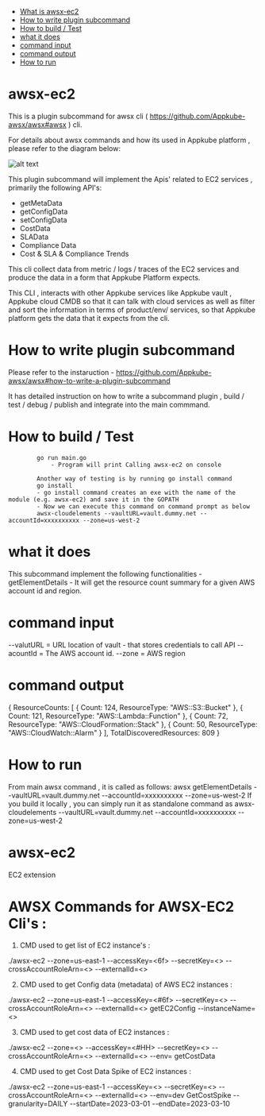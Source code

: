 - [What is awsx-ec2](#awsx-ec2)
- [How to write plugin subcommand](#how-to-write-plugin-subcommand)
- [How to build / Test](#how-to-build--test)
- [what it does ](#what-it-does)
- [command input](#command-input)
- [command output](#command-output)
- [How to run ](#how-to-run)

# awsx-ec2
This is a plugin subcommand for awsx cli ( https://github.com/Appkube-awsx/awsx#awsx ) cli.

For details about awsx commands and how its used in Appkube platform , please refer to the diagram below:

![alt text](https://raw.githubusercontent.com/AppkubeCloud/appkube-architectures/main/LayeredArchitecture-phase2.svg)

This plugin subcommand will implement the Apis' related to EC2 services , primarily the following API's:

- getMetaData
- getConfigData
- setConfigData 
- CostData
- SLAData
- Compliance Data   
- Cost & SLA & Compliance Trends

This cli collect data from metric / logs / traces of the EC2 services and produce the data in a form that Appkube Platform expects.

This CLI , interacts with other Appkube services like Appkube vault , Appkube cloud CMDB so that it can talk with cloud services as 
well as filter and sort the information in terms of product/env/ services, so that Appkube platform gets the data that it expects from the cli.

# How to write plugin subcommand 
Please refer to the instaruction -
https://github.com/Appkube-awsx/awsx#how-to-write-a-plugin-subcommand

It has detailed instruction on how to write a subcommand plugin , build / test / debug  / publish and integrate into the main commmand.

# How to build / Test
            go run main.go
                - Program will print Calling awsx-ec2 on console 

            Another way of testing is by running go install command
            go install
            - go install command creates an exe with the name of the module (e.g. awsx-ec2) and save it in the GOPATH
            - Now we can execute this command on command prompt as below
            awsx-cloudelements --vaultURL=vault.dummy.net --accountId=xxxxxxxxxx --zone=us-west-2

# what it does 
This subcommand implement the following functionalities -
   getElementDetails - It  will get the resource count summary for a given AWS account id and region.

# command input
  --valutURL = URL location of vault - that stores credentials to call API
  --acountId = The AWS account id.
  --zone = AWS region
#  command output
{
        ResourceCounts: [
            {
                Count: 124,
                ResourceType: "AWS::S3::Bucket"
            },
            {
                Count: 121,
                ResourceType: "AWS::Lambda::Function"
            },
            {
                Count: 72,
                ResourceType: "AWS::CloudFormation::Stack"
            },
            {
                Count: 50,
                ResourceType: "AWS::CloudWatch::Alarm"
            }
        ],
        TotalDiscoveredResources: 809
}

# How to run 
  From main awsx command , it is called as follows:
  awsx getElementDetails  --vaultURL=vault.dummy.net --accountId=xxxxxxxxxx --zone=us-west-2
  If you build it locally , you can simply run it as standalone command as 
  awsx-cloudelements --vaultURL=vault.dummy.net --accountId=xxxxxxxxxx --zone=us-west-2






# awsx-ec2
EC2 extension

# AWSX Commands for AWSX-EC2 Cli's :

1. CMD used to get list of EC2 instance's :

./awsx-ec2 --zone=us-east-1 --accessKey=<6f> --secretKey=<> --crossAccountRoleArn=<>  --externalId=<>

2. CMD used to get Config data (metadata) of AWS EC2 instances :

./awsx-ec2 --zone=us-east-1 --accessKey=<#6f> --secretKey=<> --crossAccountRoleArn=<>  --externalId=<> getEC2Config --instanceName=<>

3. CMD used to get cost data of EC2 instances : 

 ./awsx-ec2 --zone=<> --accessKey=<#HH> --secretKey=<> --crossAccountRoleArn=<>  --externalId=<>  --env=<dev>  getCostData

4. CMD used to get Cost Data Spike of EC2 instances :

 ./awsx-ec2 --zone=us-east-1 --accessKey=<> --secretKey=<> --crossAccountRoleArn=<>  --externalId=<>  --env=dev GetCostSpike --granularity=DAILY --startDate=2023-03-01 --endDate=2023-03-10

